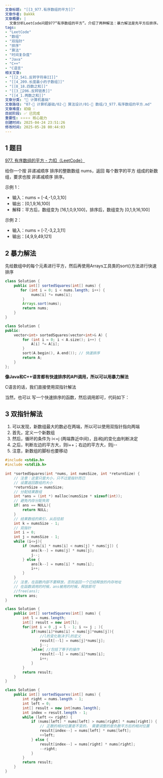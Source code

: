 ```yaml
---
文章标题: "[[3_977.有序数组的平方]]" 
文章作者: Dakkk
文章概要: |
  文章分析LeetCode问题977“有序数组的平方”。介绍了两种解法：暴力解法是先平方后排序。更优的双指针解法，利用原数组两端平方值最大的特性，从结果数组末尾逆序填充，实现O(N)时间复杂度，并提供了多语言代码实现。
tags:
- "LeetCode"
- "数组"
- "双指针"
- "排序"
- "算法"
- "时间复杂度"
- "Java"
- "C++"
- "C语言"
相关文章:
- "[[2_541.反转字符串II]]"
- "[[4_209.长度最小的子数组]]"
- "[[8_18.四数之和]]"
- "[[3_📕206.反转链表]]"
- "[[4_1.两数之和]]"
文章分类: "📐 计算机基础"
文章路径: "07-📐 计算机基础/02-🧮 算法设计/01-🔄 数组/3_977.有序数组的平方.md"
文章难度: 初级 💧
目前阶段: ✅ 已完成
重要性: ⭐⭐⭐⭐ 核心能力
创建时间: 2025-04-24 23:51:26
修改时间: 2025-05-28 00:44:03
---
```


## 1 题目

[977. 有序数组的平方 - 力扣（LeetCode）](https://leetcode.cn/problems/squares-of-a-sorted-array/description/)

给你一个按 非递减顺序 排序的整数数组 nums，返回 每个数字的平方 组成的新数组，要求也按 非递减顺序 排序。

示例 1：
- 输入：nums = [-4,-1,0,3,10]
- 输出：[0,1,9,16,100]
- 解释：平方后，数组变为 [16,1,0,9,100]，排序后，数组变为 [0,1,9,16,100]

示例 2：
- 输入：nums = [-7,-3,2,3,11]
- 输出：[4,9,9,49,121]

## 2 暴力解法

先给数组中的每个元素进行平方，然后再使用Arrays工具类的sort()方法进行快速排序
```java
class Solution {
    public int[] sortedSquares(int[] nums) {
       for (int i = 0; i < nums.length; i++) {
            nums[i] *= nums[i];
        }
        Arrays.sort(nums);
        return nums; 
    }
}
```

```c++
class Solution {
public:
    vector<int> sortedSquares(vector<int>& A) {
        for (int i = 0; i < A.size(); i++) {
            A[i] *= A[i];
        }
        sort(A.begin(), A.end()); // 快速排序
        return A;
    }
};
```

**像Java和C++语言都有快速排序的API调用，所以可以用暴力解法**

C语言的话，我们直接使用双指针解法

当然，也可以 写一个快速排序的函数，然后调用即可，代码如下：

## 3 双指针解法

1. 可以发现，新数组最大的数必在两端，所以可以使用双指针指向两端
2. 首先，定义一个新数组
3. 然后，循环的条件为 i<=j (两端靠近中间)，且i和j的变化由判断决定
4. 之后，判断左边的平方大，则i++；右边的平方大，则j--
5. 注意，新数组的脚标也要移动

```c
#include <stdio.h>  
#include <stdlib.h>  
  
int *sortedSquares(int *nums, int numsSize, int *returnSize) {  
    // 注意：这里只是大小，只不过是指针而已
    // 设置返回数组的大小  
    *returnSize = numsSize;  
    // 分配结果数组  
    int *ans = (int *) malloc(numsSize * sizeof(int));  
    // 避免内存分配失败  
    if( ans == NULL){  
        return NULL;  
    }  
    // 结果数组的索引，从后往前  
    int k = numsSize - 1;  
    // 双指针  
    int i = 0;  
    int j = numsSize - 1;  
    while (i<=j){  
        if (nums[i] * nums[i] < nums[j] * nums[j]) {  
            ans[k--] = nums[j] * nums[j];  
            j--;  
        } else {  
            ans[k--] = nums[i] * nums[i];  
            i++;  
        }  
    }  
    // 注意，在函数内部不要释放，否则返回一个已经释放的内存地址  
    // 在函数调用的时候，ans被用的时候，释放即可  
    //free(ans);  
    return ans;  
}
```

```java
class Solution {
    public int[] sortedSquares(int[] nums) {
        int l = nums.length;
        int[] result = new int[l];
        for(int i = 0 ,j = l - 1; i <= j ; ){
            if(nums[i]*nums[i] < nums[j]*nums[j]){
	            //l的变化取决于l的定义
                result[--l] = nums[j]*nums[j]; 
                j--;
            }else{ //包括了等于的操作
                result[--l] = nums[i]*nums[i];
                i++;
            }
        }
        return result;
    }
}
```

```java
class Solution {
    public int[] sortedSquares(int[] nums) {
        int right = nums.length - 1;
        int left = 0;
        int[] result = new int[nums.length];
        int index = result.length - 1;
        while (left <= right) {
            if (nums[left] * nums[left] > nums[right] * nums[right]) {
                // 正数的相对位置是不变的， 需要调整的是负数平方后的相对位置
                result[index--] = nums[left] * nums[left];
                ++left;
            } else {
                result[index--] = nums[right] * nums[right];
                --right;
            }
        }
        return result;
    }
}
```